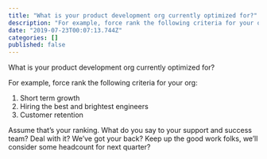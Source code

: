 ```yaml
---
title: "What is your product development org currently optimized for?"
description: "For example, force rank the following criteria for your org:"
date: "2019-07-23T00:07:13.744Z"
categories: []
published: false
---
```


What is your product development org currently optimized for?

For example, force rank the following criteria for your org:

1.  Short term growth
2.  Hiring the best and brightest engineers
3.  Customer retention

Assume that’s your ranking. What do you say to your support and success team? Deal with it? We’ve got your back? Keep up the good work folks, we’ll consider some headcount for next quarter?
